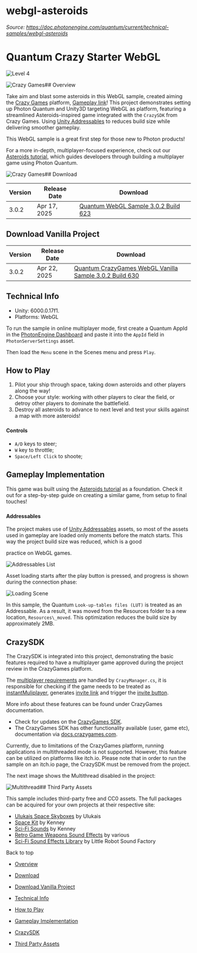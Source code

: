 # webgl-asteroids

_Source: https://doc.photonengine.com/quantum/current/technical-samples/webgl-asteroids_

# Quantum Crazy Starter WebGL

![Level 4](/v2/img/docs/levels/level01-beginner_1.5x.png)

![Crazy Games](/docs/img/quantum/v3/technical-samples/webgl-asteroids/img-init.png)## Overview

Take aim and blast some asteroids in this WebGL sample, created aiming the [Crazy Games](https://www.crazygames.com/) platform, [Gameplay link](https://www.crazygames.com/game/quantum-crazy-starter-webgl)! This project demonstrates setting up Photon Quantum and Unity3D targeting WebGL as platform, featuring a streamlined Asteroids-inspired game integrated with the `CrazySDK` from Crazy Games. Using [Unity Addressables](https://docs.unity3d.com/Packages/com.unity.addressables@2.3/manual/index.html) to reduces build size while delivering smoother gameplay.

This WebGL sample is a great first step for those new to Photon products!

For a more in-depth, multiplayer-focused experience, check out our [Asteroids tutorial](https://doc.photonengine.com/quantum/current/tutorials/asteroids/1-overview), which guides developers through building a multiplayer game using Photon Quantum.

![Crazy Games](/docs/img/quantum/v3/technical-samples/webgl-asteroids/img-3.png)## Download

| Version | Release Date | Download |
| --- | --- | --- |
| 3.0.2 | Apr 17, 2025 | [Quantum WebGL Sample 3.0.2 Build 623](https://dashboard.photonengine.com/download/quantum/quantum-webgl-sample-3.0.2.zip) |

## Download Vanilla Project

| Version | Release Date | Download |
| --- | --- | --- |
| 3.0.2 | Apr 22, 2025 | [Quantum CrazyGames WebGL Vanilla Sample 3.0.2 Build 630](https://dashboard.photonengine.com/download/quantum/quantum-crazygames-webgl-vanilla-sample-3.0.2.zip) |

## Technical Info

- Unity: 6000.0.17f1.
- Platforms: WebGL

To run the sample in online multiplayer mode, first create a Quantum AppId in the [PhotonEngine Dashboard](https://dashboard.photonengine.com) and paste it into the `AppId` field in `PhotonServerSettings` asset.

Then load the `Menu` scene in the Scenes menu and press `Play`.

## How to Play

1. Pilot your ship through space, taking down asteroids and other players along the way!
2. Choose your style: working with other players to clear the field, or detroy other players to dominate the battlefield.
3. Destroy all asteroids to advance to next level and test your skills against a map with more asteroids!

###

#### Controls

- `A/D` keys to steer;
- `W` key to throttle;
- `Space/Left Click` to shoote;

## Gameplay Implementation

This game was built using the [Asteroids tutorial](https://doc.photonengine.com/quantum/current/tutorials/asteroids/1-overview) as a foundation. Check it out for a step-by-step guide on creating a similar game, from setup to final touches!

###

#### Addressables

The project makes use of [Unity Addressables](https://docs.unity3d.com/Packages/com.unity.addressables@2.3/manual/index.html) assets, so most of the assets used in gameplay are loaded only moments before the match starts. This way the project build size was reduced, which is a good

practice on WebGL games.

![Addressables List](/docs/img/quantum/v3/technical-samples/webgl-asteroids/img-1.png)

Asset loading starts after the play button is pressed, and progress is shown during the connection phase:

![Loading Scene](/docs/img/quantum/v3/technical-samples/webgl-asteroids/img-2.png)

In this sample, the Quantum `Look-up-tables files (LUT)` is treated as an Addressable. As a result, it was moved from the Resources folder to a new location, `Resources\_moved`. This optimization reduces the build size by approximately 2MB.

## CrazySDK

The CrazySDK is integrated into this project, demonstrating the basic features required to have a multiplayer game approved during the project review in the CrazyGames platform.

The [multiplayer requirements](https://docs.crazygames.com/requirements/multiplayer/) are handled by `CrazyManager.cs`, it is responsible for checking if the game needs to be treated as [instantMuliplayer](https://docs.crazygames.com/sdk/game/#instant-multiplayer), generates [invite link](https://docs.crazygames.com/sdk/game/#invite-link) and trigger the [invite button](https://docs.crazygames.com/sdk/game/#invite-button).

More info about these features can be found under CrazyGames documentation.

- Check for updates on the [CrazyGames SDK](https://docs.crazygames.com/).
- The CrazyGames SDK has other functionality available (user, game etc), documentation via [docs.crazygames.com](https://docs.crazygames.com/).

Currently, due to limitations of the CrazyGames platform, running applications in multithreaded mode is not supported. However, this feature can be utilized on platforms like itch.io. Please note that in order to run the sample on an itch.io page, the CrazySDK must be removed from the project.

The next image shows the Multithread disabled in the project:

![Multithread](/docs/img/quantum/v3/technical-samples/webgl-asteroids/img-4.png)## Third Party Assets

This sample includes third-party free and CC0 assets. The full packages can be acquired for your own projects at their respective site:

- [Ulukais Space Skyboxes](https://opengameart.org/content/ulukais-space-skyboxes) by Ulukais
- [Space Kit](https://www.kenney.nl/assets/space-kit) by Kenney
- [Sci-Fi Sounds](https://kenney.nl/assets/sci-fi-sounds) by Kenney
- [Retro Game Weapons Sound Effects](https://freesound.org/) by various
- [Sci-Fi Sound Effects Library](https://opengameart.org/content/sci-fi-sound-effects-library) by Little Robot Sound Factory

Back to top

- [Overview](#overview)
- [Download](#download)
- [Download Vanilla Project](#download-vanilla-project)
- [Technical Info](#technical-info)
- [How to Play](#how-to-play)

- [Gameplay Implementation](#gameplay-implementation)

- [CrazySDK](#crazysdk)
- [Third Party Assets](#third-party-assets)